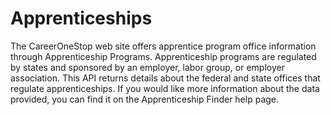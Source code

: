 # Apprenticeships
The CareerOneStop web site offers apprentice program office information through Apprenticeship Programs. Apprenticeship programs are regulated by states and sponsored by an employer, labor group, or employer association. This API returns details about the federal and state offices that regulate apprenticeships. If you would like more information about the data provided, you can find it on the Apprenticeship Finder help page.

